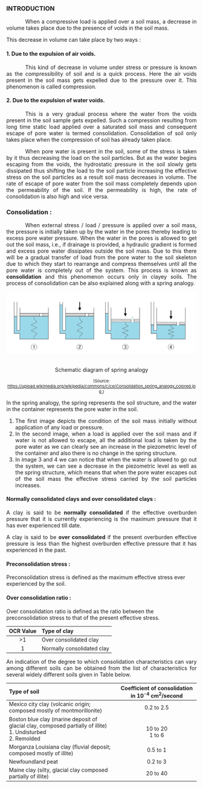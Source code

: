 ### INTRODUCTION

<p style="text-indent:50px; text-align: justify;">When a compressive load is applied over a soil mass, a decrease in volume takes place due to the presence of voids in the soil mass.</p>

<p>This decrease in volume can take place by two ways :</p>

#### 1. Due to the expulsion of air voids.
<p style="text-indent:50px; text-align: justify;">This kind of decrease in volume under stress or pressure is known as the compressibility of soil and is a quick process. Here the air voids present in the soil mass gets expelled due to the pressure over it. This phenomenon is called compression.

#### 2. Due to the expulsion of water voids.
<p style="text-indent:50px; text-align: justify;">This is a very gradual process where the water from the voids  present in the soil sample gets expelled. Such a compression resulting from long time static load applied over a saturated soil mass and consequent escape of pore water is termed consolidation.
Consolidation of soil only takes place when the compression of soil has already taken place.</p>

<p style="text-indent:50px; text-align: justify;">When pore water is present in the soil, some of the stress is taken by it thus decreasing the load on the soil particles. But as the water begins escaping from the voids, the hydrostatic pressure in the soil slowly gets dissipated thus shifting the load to the soil particle increasing the effective stress on the soil particles as a result soil mass decreases in volume.
The rate of escape of pore water from the soil mass completely depends upon the permeability of the soil. If the permeability is high, the rate of consolidation is also high and vice versa.</p>

### Consolidation :

<p style="text-indent:50px; text-align: justify;">When external stress / load / pressure is applied over a soil mass, the pressure is initially taken up by the water in the pores thereby leading to excess pore water pressure. When the water in the pores is allowed to get out the soil mass, i.e., if drainage is provided, a hydraulic gradient is formed and excess pore water dissipates outside the soil mass. Due to this there will be a gradual transfer of load from the pore water to the soil skeleton due to which they start to rearrange and compress themselves until all the pore water is completely  out of the system.
This process is known as <strong>consolidation</strong> and this phenomenon occurs only in clayey soils.
The process of consolidation can be also explained along with a spring analogy.</p>

<center>
<img src="images/theory1.jpg" alt="Schematic diagram of spring analogy" /></br></br>
<p>
Schematic diagram of spring analogy
</p>
<p style="font-size:11px;">(Source: <a href=" https://upload.wikimedia.org/wikipedia/commons/c/ce/Consolidation_spring_analogy_colored.jpg
">https://upload.wikimedia.org/wikipedia/commons/c/ce/Consolidation_spring_analogy_colored.jpg
</a>)</p>
</center>


<p style="text-align: justify;">In the spring analogy, the spring represents the soil structure, and the water in the container represents the pore water in the soil.</p>
<ol style="text-align: justify;">
<li>The first image depicts the condition of the soil mass initially without application of any load or pressure.</li>
<li>In the second image, when a load is applied over the soil mass and if water is not allowed to escape, all the additional load is taken by the pore water as we can clearly see an increase in the piezometric level of the container and also there is no change in the spring structure.</li>
<li>In image 3 and 4 we can notice that when the water is allowed to go out the system, we can see a decrease in the piezometric level as well as the spring structure, which means that when the pore water escapes out of the soil mass the effective stress carried by the soil particles increases.</li>
</ol>


#### Normally consolidated clays and over consolidated clays :

<p style="text-align: justify;">A clay is said to be <strong>normally consolidated</strong> if the effective overburden pressure that it is currently experiencing is the maximum pressure that it has ever experienced till date.</p>
<p style="text-align: justify;">A clay is said to be <strong>over consolidated</strong> if the present overburden effective pressure is less than the highest overburden effective pressure that it has experienced in the past. </p>

#### Preconsolidation stress :
Preconsolidation stress is defined as the maximum effective stress ever experienced by the soil.
#### Over consolidation ratio :
Over consolidation ratio is defined as the ratio between the preconsolidation stress to that of the present effective stress.
<center>

| OCR Value | Type of clay |
| :--: | :--|
|  >1  | Over consolidated clay |
|  1   | Normally consolidated clay |

</center>


<p style="text-align: justify;">An indication of the degree to which consolidation characteristics can vary among different soils can be obtained from the list of characteristics for several widely different soils given in Table below.</p>

<center>

| Type of soil | Coefficient of consolidation in 10<sup>-4</sup> cm<sup>2</sup>/second |
| :-- | :--:|
|  Mexico city clay (volcanic origin; composed mostly of montmorillonite)  | 0.2 to 2.5 |
|  Boston blue clay (marine deposit of glacial clay, composed partially of illite)<br> 1. Undisturbed <br>2. Remolded |<br>10 to 20<br> 1 to 6<br>|
|Morganza Louisiana clay (fluvial deposit; composed mostly of illite)|0.5 to 1|
|Newfoundland peat|0.2 to 3|
|Maine clay (silty, glacial clay composed partially of illite)|20 to 40|

</center>
